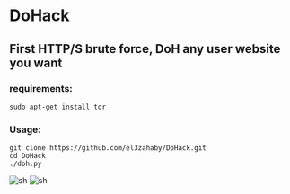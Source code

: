 # DoHack
First HTTP/S brute force, DoH any user website you want
-----
### requirements:
```
sudo apt-get install tor
```

### Usage:
```
git clone https://github.com/el3zahaby/DoHack.git
cd DoHack
./doh.py
```
![sh](https://github.com/el3zahaby/DoHack/blob/master/intro0.png)
![sh](https://github.com/el3zahaby/DoHack/blob/master/intro.png)
